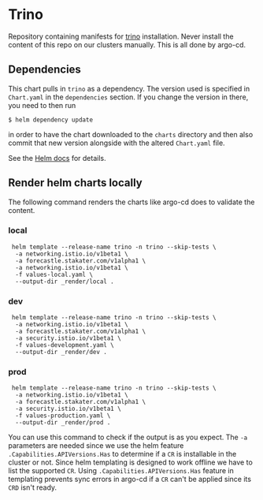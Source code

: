 # Trino

Repository containing manifests for
[trino](https://trino.io/docs/current/installation/kubernetes.html)
installation. Never install the content of this repo on our clusters manually. This is all done by argo-cd.

## Dependencies

This chart pulls in `trino` as a dependency. The version
used is specified in `Chart.yaml` in the `dependencies` section.
If you change the version in there, you need to then run

    $ helm dependency update

in order to have the chart downloaded to the `charts` directory
and then also commit that new version alongside with the altered
`Chart.yaml` file.

See the [Helm docs](https://helm.sh/docs/topics/charts/#chart-dependencies)
for details.


## Render helm charts locally

The following command renders the charts like argo-cd does to validate the content.

### local

```
 helm template --release-name trino -n trino --skip-tests \
  -a networking.istio.io/v1beta1 \
  -a forecastle.stakater.com/v1alpha1 \
  -a networking.istio.io/v1beta1 \
  -f values-local.yaml \
  --output-dir _render/local . 
```

### dev

```
 helm template --release-name trino -n trino --skip-tests \
  -a networking.istio.io/v1beta1 \
  -a forecastle.stakater.com/v1alpha1 \
  -a security.istio.io/v1beta1 \
  -f values-development.yaml \
  --output-dir _render/dev . 
```

### prod

```
 helm template --release-name trino -n trino --skip-tests \
  -a networking.istio.io/v1beta1 \
  -a forecastle.stakater.com/v1alpha1 \
  -a security.istio.io/v1beta1 \
  -f values-production.yaml \
  --output-dir _render/prod . 
```

You can use this command to check if the output is as you expect. The `-a` parameters are needed since we use the
helm feature `.Capabilities.APIVersions.Has` to determine if a `CR` is installable in the cluster or not. Since
helm templating is designed to work offline we have to list the supported `CR`. Using `.Capabilities.APIVersions.Has`
feature in templating prevents sync errors in argo-cd if a `CR` can't be applied since its `CRD` isn't ready.
